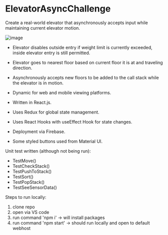 # ElevatorAsyncChallenge
Create a real-world elevator that asynchronously accepts input while maintaining current elevator motion.

![image](https://user-images.githubusercontent.com/35376662/135336424-4a76b382-8902-452d-97cd-a0e954577f36.png)

- Elevator disables outside entry if weight limit is currently exceeded, inside elevator entry is still permitted.
- Elevator goes to nearest floor based on current floor it is at and traveling direction.
- Asynchronously accepts new floors to be added to the call stack while the elevator is in motion.
- Dynamic for web and mobile viewing platforms.

- Written in React.js.
- Uses Redux for global state management.
- Uses React Hooks with useEffect Hook for state changes.
- Deployment via Firebase.
- Some styled buttons used from Material UI.

Unit test written (although not being run):
- TestMove()
- TestCheckStack()
- TestPushToStack()
- TestSort()
- TestPopStack()
- TestSeeSensorData()

Steps to run locally:
1. clone repo
2. open via VS code
3. run command 'npm i' -> will install packages
4. run command 'npm start' -> should run locally and open to default webhost
